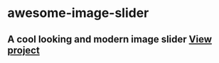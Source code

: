 # awesome-image-slider

## A cool looking and modern image slider [View project](https://steve-code16.github.io/awesome-image-slider/)
